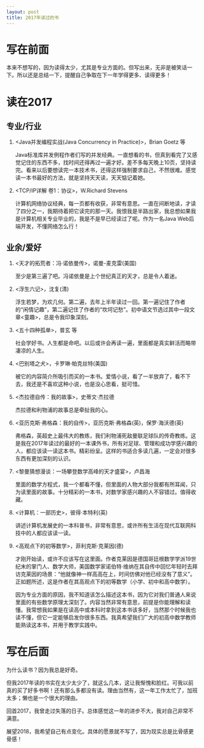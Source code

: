 ```yaml
---
layout: post
title: 2017年读过的书
---
```


# 写在前面
本来不想写的，因为读得太少，尤其是专业方面的。但写出来，无非是被笑话一下。所以还是总结一下，提醒自己争取在下一年学得更多、读得更多！

# 读在2017

## 专业/行业
1. \<Java并发编程实战(Java Concurrency in Practice)\>，Brian Goetz 等

   Java标准库并发例程作者们写的并发经典。一直想看的书，但真到看完了又感觉记住的东西不多，找时间还得再过一遍才好。差不多每天晚上10页，坚持读完。看来以后要想读完一本技术书，还得这样强制要求自己，不然很难。感觉读一本书最好的方法，就是坚持天天读，天天惦记着她。
   
2. \<TCP/IP详解 卷1：协议\>，W.Richard Stevens
   
   计算机网络协议经典，每一页都有收获，非常有意思。一直在间断地读，才读了四分之一，我期待着把它读完的那一天。我恨我是半路出家，我总想如果我是计算机相关专业毕业的，我是不是早已经读过了呢。作为一名Java Web后端开发，不懂网络怎么行！
   
## 业余/爱好
1. \<天才的拓荒者：冯·诺依曼传\>，诺曼-麦克雷(美国)
 
   至少是第三遍了吧。冯诺依曼是上个世纪真正的天才，总是令人着迷。
   
2. \<浮生六记\>，沈复(清)
   
   浮生若梦，为欢几何。第二遍，去年上半年读过一回。第一遍记住了作者的“闲情记趣”，第二遍记住了作者的“坎坷记愁”。初中语文节选过其中一段文章\<童趣\>，总是令我印象深刻。
   
3. \<五十四种孤单\>，普玄 等

   社会学好书。人生都是命吧。以后或许会再读一遍，里面都是真实鲜活而略带凄凉的人生。
   
4. \<巴别塔之犬\>，卡罗琳·帕克丝特(美国)

   被它的内容简介所吸引而买的一本书。爱情小说，看了一半放弃了，看不下去，我还是不喜欢这种小说，也是没心思看，挺可惜。
  
5. \<杰拉德自传：我的故事\>，史蒂文·杰拉德

   杰拉德和利物浦的故事总是牵扯我的心。
  
6. \<亚历克斯·弗格森：我的自传\>，亚历克斯·弗格森(英)，保罗·海沃德(英)

   弗格森，英超史上最伟大的教练，我们利物浦死敌曼联足球队的传奇教练。这是我在2017年读过的最好的一本课外书，所有对足球、管理和成功学感兴趣的人，都应该读一读这本书。精彩纷呈。这样的书适合多读几遍，一定会对很多东西有更加深刻的认识。
  
7. \<黎曼猜想漫谈：一场攀登数学高峰的天才盛宴\>，卢昌海
   
   里面的数学方程式，我一个都看不懂，但里面的人物大部分我都有所耳闻，只为读里面的故事。十分精彩的一本书，对数学家感兴趣的人不容错过。值得收藏。
   
8. \<计算机：一部历史\>，彼得·本特利(英)

   讲述计算机发展史的一本科普书，非常有意思，或许所有生活在现代互联网科技中的人都应该读一读。

9. \<高观点下的初等数学\>，菲利克斯·克莱因(德)

   才刚开始读，或许不应该写在这里面。作者克莱因是德国哥廷根数学学派19世纪末的掌门人、数学大师，美国数学家诺伯特·维纳在其自传中回忆年轻时去拜访克莱因的场景：“他就像神一样高高在上，时间仿佛对他已经没有了意义”。正如题所述，这是作者在其高观点下的初等数学（小学、初中和高中数学）。
   
   因为专业方面的原因，我不知道该怎么描述这本书，因为它对我们普通人来说里面的有些数学原理太深刻了。内容当然非常有意思，前提是你能理解和读懂。我常想我如果是在读高中或本科时拿到这本书该多好，当然那个时候我也读不懂，但它一定能够启发你很多东西。我真希望我们广大的初高中数学教师能熟读这本书，并用于教学实践中。
   

# 写在后面

为什么读书？因为我总是好奇。

但我2017年读的书实在太少太少了，就这么几本，这让我惭愧和脸红。可我以前真的买了好多书啊！还有那么多都没有读。理由当然有，这一年工作太忙了，加班太多；懒也是一个很大的理由。

回首2017，我曾走过失落的日子。总体感觉这一年的进步不大，我对自己非常不满意。

展望2018，我希望自己有点变化。具体的愿景就不写了，因为现实总是比骨感更骨感！